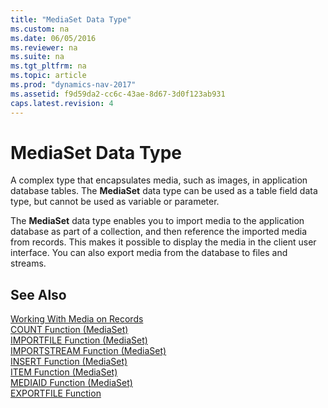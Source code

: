 ```yaml
---
title: "MediaSet Data Type"
ms.custom: na
ms.date: 06/05/2016
ms.reviewer: na
ms.suite: na
ms.tgt_pltfrm: na
ms.topic: article
ms.prod: "dynamics-nav-2017"
ms.assetid: f9d59da2-cc6c-43ae-8d67-3d0f123ab931
caps.latest.revision: 4
---
```

# MediaSet Data Type
A complex type that encapsulates media, such as images, in application database tables. The **MediaSet** data type can be used as a table field data type, but cannot be used as variable or parameter.  

The **MediaSet** data type enables you to import media to the application database as part of a collection, and then reference the imported media from records. This makes it possible to display the media in the client user interface. You can also export media from the database to files and streams.  

## See Also  
[Working With Media on Records](Working-With-Media-on-Records.md)  
[COUNT Function \(MediaSet\)](COUNT-Function--MediaSet-.md)  
[IMPORTFILE Function \(MediaSet\)](IMPORTFILE-Function--MediaSet-.md)   
[IMPORTSTREAM Function \(MediaSet\)](IMPORTSTREAM-Function--MediaSet-.md)  
[INSERT Function \(MediaSet\)](INSERT-Function--MediaSet-.md)  
[ITEM Function \(MediaSet\)](ITEM-Function--MediaSet-.md)  
[MEDIAID Function \(MediaSet\)](MEDIAID-Function--MediaSet-.md)  
[EXPORTFILE Function](EXPORTFILE-Function-MediaSet.md)  